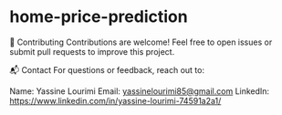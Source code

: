 # home-price-prediction



🤝 Contributing
Contributions are welcome! Feel free to open issues or submit pull requests to improve this project.

📬 Contact
For questions or feedback, reach out to:

Name: Yassine Lourimi
Email: yassinelourimi85@gmail.com
LinkedIn: https://www.linkedin.com/in/yassine-lourimi-74591a2a1/
